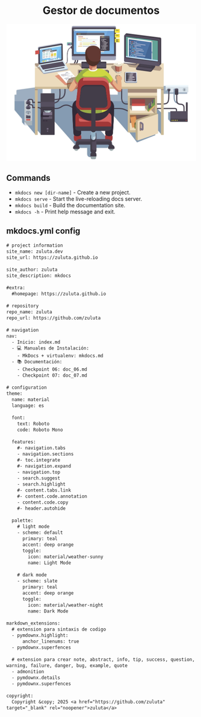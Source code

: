 # <center>Gestor de documentos</center>

![Git Hub Image](images/index/portada.png)
<br>

## Commands

* `mkdocs new [dir-name]` - Create a new project.
* `mkdocs serve` - Start the live-reloading docs server.
* `mkdocs build` - Build the documentation site.
* `mkdocs -h` - Print help message and exit.

## mkdocs.yml config

```
# project information
site_name: zuluta.dev
site_url: https://zuluta.github.io

site_author: zuluta
site_description: mkdocs

#extra:
  #homepage: https://zuluta.github.io

# repository
repo_name: zuluta
repo_url: https://github.com/zuluta

# navigation
nav:
  - Inicio: index.md
  - 💻 Manuales de Instalación:
    - MkDocs + virtualenv: mkdocs.md
  - 📚 Documentación:
    - Checkpoint 06: doc_06.md
    - Checkpoint 07: doc_07.md

# configuration
theme:
  name: material
  language: es

  font:
    text: Roboto
    code: Roboto Mono

  features:
    #- navigation.tabs
    - navigation.sections
    #- toc.integrate
    #- navigation.expand
    - navigation.top
    - search.suggest
    - search.highlight
    #- content.tabs.link
    #- content.code.annotation
    - content.code.copy
    #- header.autohide

  palette:
    # light mode
    - scheme: default
      primary: teal
      accent: deep orange
      toggle:
        icon: material/weather-sunny
        name: Light Mode

    # dark mode
    - scheme: slate
      primary: teal
      accent: deep orange
      toggle:
        icon: material/weather-night
        name: Dark Mode

markdown_extensions:
  # extension para sintaxis de codigo
  - pymdownx.highlight:
      anchor_linenums: true
  - pymdownx.superfences

  # extension para crear note, abstract, info, tip, success, question, warning, failure, danger, bug, example, quote
  - admonition
  - pymdownx.details
  - pymdownx.superfences

copyright:
  Copyright &copy; 2025 <a href="https://github.com/zuluta"  target="_blank" rel="noopener">zuluta</a>
```
